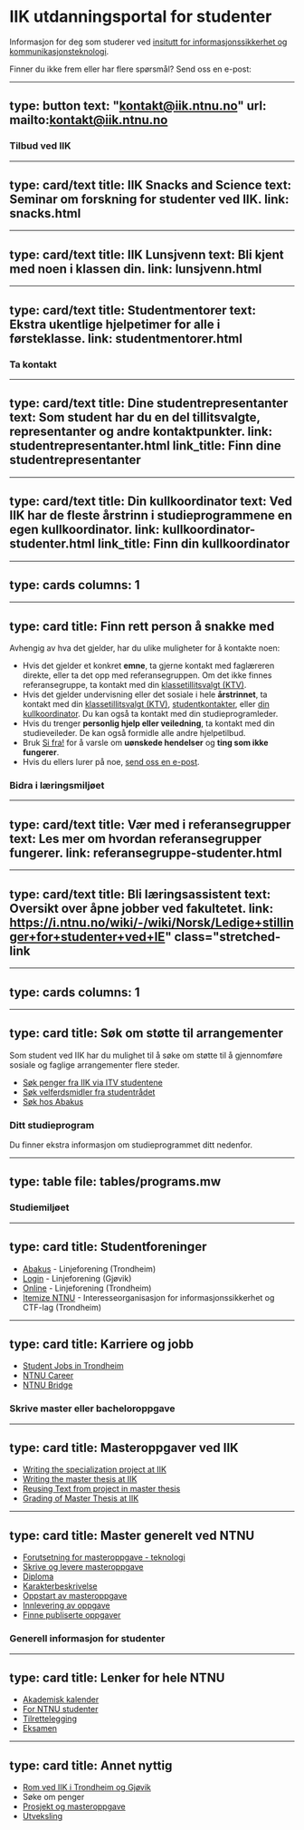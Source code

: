 # IIK utdanningsportal for studenter


Informasjon for deg som studerer ved [insitutt for informasjonssikkerhet og kommunikasjonsteknologi](https://ntnu.no/iik).

Finner du ikke frem eller har flere spørsmål? Send oss en e-post: 

---
type: button
text: "kontakt@iik.ntnu.no"
url: mailto:kontakt@iik.ntnu.no
---



### Tilbud ved IIK



---
type: card/text
title: IIK Snacks and Science
text: Seminar om forskning for studenter ved IIK.
link: snacks.html
---

---
type: card/text
title: IIK Lunsjvenn
text: Bli kjent med noen i klassen din.
link: lunsjvenn.html
---

---
type: card/text
title: Studentmentorer
text: Ekstra ukentlige hjelpetimer for alle i førsteklasse.
link: studentmentorer.html
---


### Ta kontakt


---
type: card/text
title: Dine studentrepresentanter
text: Som student har du en del tillitsvalgte, representanter og andre kontaktpunkter.
link: studentrepresentanter.html
link_title: Finn dine studentrepresentanter
---

---
type: card/text
title: Din kullkoordinator
text: Ved IIK har de fleste årstrinn i studieprogrammene en egen kullkoordinator.
link: kullkoordinator-studenter.html
link_title: Finn din kullkoordinator
---


---
type: cards
columns: 1
---


---
type: card
title: Finn rett person å snakke med
---
Avhengig av hva det gjelder, har du ulike muligheter for å kontakte noen:
*   Hvis det gjelder et konkret **emne**, ta gjerne kontakt med faglæreren direkte, eller ta det opp med referansegruppen. Om det ikke finnes referansegruppe, ta kontakt med din [klassetillitsvalgt (KTV)](studentrepresentanter.html).
*   Hvis det gjelder undervisning eller det sosiale i hele **årstrinnet**, ta kontakt med din [klassetillitsvalgt (KTV)](studentrepresentanter.html), [studentkontakter](studentrepresentanter.html), eller [din kullkoordinator](kullkoordinator-studenter.html). Du kan også ta kontakt med din studieprogramleder.
*   Hvis du trenger **personlig hjelp eller veiledning**, ta kontakt med din studieveileder. De kan også formidle alle andre hjelpetilbud.
*   Bruk [Si fra!](https://i.ntnu.no/sifra-ansatt) for å varsle om **uønskede hendelser** og **ting som ikke fungerer**.
*   Hvis du ellers lurer på noe, [send oss en e-post](mailto:kontakt@iik.ntnu.no).





### Bidra i læringsmiljøet


---
type: card/text
title: Vær med i referansegrupper
text: Les mer om hvordan referansegrupper fungerer.
link: referansegruppe-studenter.html
---

---
type: card/text
title: Bli læringsassistent
text: Oversikt over åpne jobber ved fakultetet.
link: https://i.ntnu.no/wiki/-/wiki/Norsk/Ledige+stillinger+for+studenter+ved+IE" class="stretched-link
---


---
type: cards
columns: 1
---


---
type: card
title: Søk om støtte til arrangementer
---
Som student ved IIK har du mulighet til å søke om støtte til å gjennomføre sosiale og faglige arrangementer flere steder.
*   [Søk penger fra IIK via ITV studentene](https://forms.office.com/Pages/ResponsePage.aspx?id=cgahCS-CZ0SluluzdZZ8BdJ-PJxmVTVEsxockEXQ7BNUQVQyQlgzNVNHSEE4TUpSVVlIUTE0Vk8wRC4u&origin=Invitation&channel=0)
*   [Søk velferdsmidler fra studentrådet](https://ie.studentrad.no/)
*   [Søk hos Abakus](https://abakus.no/pages/arrangementer/88-klassearrangementer)



### Ditt studieprogram

Du finner ekstra informasjon om studieprogrammet ditt nedenfor.


---
type: table
file: tables/programs.mw
---




### Studiemiljøet


---
type: card
title: Studentforeninger
---
*   [Abakus](https://abakus.no/) - Linjeforening (Trondheim)
*   [Login](https://login.no) - Linjeforening (Gjøvik)
*   [Online](https://online.ntnu.no/) - Linjeforening (Trondheim)
*   [Itemize NTNU](https://itemize.no/) - Interesseorganisasjon for informasjonssikkerhet og CTF-lag (Trondheim)


---
type: card
title: Karriere og jobb
---
*   [Student Jobs in Trondheim](https://i.ntnu.no/wiki/-/wiki/Norsk/Ledige+stillinger+for+studenter+ved+IE)
*   [NTNU Career](https://www.ntnu.edu/career)
*   [NTNU Bridge](http://www.ntnu.no/bridge)



### Skrive master eller bacheloroppgave


---
type: card
title: Masteroppgaver ved IIK
---
*   [Writing the specialization project at IIK](https://i.ntnu.no/wiki/-/wiki/English/Specialization+Project+-+IIK)
*   [Writing the master thesis at IIK](https://i.ntnu.no/wiki/-/wiki/English/Master+Thesis+-+IIK)
*   [Reusing Text from project in master thesis](https://i.ntnu.no/wiki/-/wiki/English/Reuse+of+text)
*   [Grading of Master Thesis at IIK](https://i.ntnu.no/wiki/-/wiki/English/Grading+MSc+theses+at+IIK)


---
type: card
title: Master generelt ved NTNU
---
*   [Forutsetning for masteroppgave - teknologi](https://i.ntnu.no/wiki/-/wiki/Norsk/Forutsetning+for+masteroppgave+-+sivilingeni%C3%B8r)
*   [Skrive og levere masteroppgave](https://i.ntnu.no/masteroppgave)
*   [Diploma](https://i.ntnu.no/wiki/-/wiki/English/Diplomas)
*   [Karakterbeskrivelse](https://i.ntnu.no/wiki/-/wiki/English/Description+of+grades+for+master+thesis)
*   [Oppstart av masteroppgave](https://i.ntnu.no/wiki/-/wiki/English/Start+your+MA+thesis+-+graduate+engineer+programmes)
*   [Innlevering av oppgave](https://i.ntnu.no/wiki/-/wiki/English/Submit+your+MA+thesis+-+Graduate+Engineer+Programmes#section-Submit+your+MA+thesis+-+Graduate+Engineer+Programmes-Extended+deadline)
*   [Finne publiserte oppgaver](http://ntnuopen.ntnu.no/ntnu-xmlui//discover?filtertype=doctype&filter_relational_operator=equals&filter=Master+thesis)


### Generell informasjon for studenter


---
type: card
title: Lenker for hele NTNU
---
*   [Akademisk kalender](https://i.ntnu.no/en/studiekalender)
*   [For NTNU studenter](https://i.ntnu.no/student)
*   [Tilrettelegging](https://i.ntnu.no/tilrettelegging)
*   [Eksamen](https://i.ntnu.no/eksamen)


---
type: card
title: Annet nyttig
---
*   [Rom ved IIK i Trondheim og Gjøvik](rom.html)
*   Søke om penger
*   [Prosjekt og masteroppgave](ttm4905.html)
*   [Utveksling](http://innsida.ntnu.no/utenlandsstudier)




